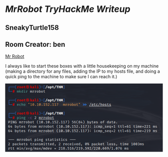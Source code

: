 # **_MrRobot TryHackMe Writeup_**
## SneakyTurtle158
## Room Creator: ben
[Mr Robot](https://tryhackme.com/room/mrrobot)

I always like to start these boxes with a little housekeeping on my machine (making a directory for 
any files, adding the IP to my hosts file, and doing a quick ping to the machine to make sure I can
reach it.)

<p align="center">
  <img src="https://github.com/SneakyTurtle158/TryHackMe_Writeups/blob/pictures/mrrobot/1.png">
</p>